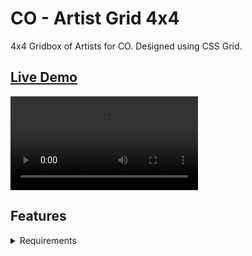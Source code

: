 # CO - Artist Grid 4x4
4x4 Gridbox of Artists for CO. Designed using CSS Grid.

## <a href="https://daryldelrosario.github.io/co-artist-grid">Live Demo</a>   
<kbd>
    <video autoplay loop>
        <source src="co-grid-artist-ldrx.mp4" type="video/mp4">
        Your browser does not support the video tag.
    <video>
</kbd>

## Features

<details>
    <summary>Requirements</summary>

- [ ]
- [ ]

#### Challenge Extension
- [ ]
</details>
